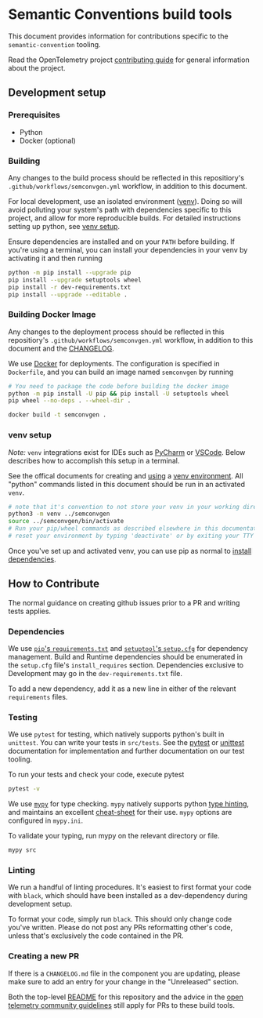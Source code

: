# Semantic Conventions build tools

This document provides information for contributions specific to the `semantic-convention` tooling.

Read the OpenTelemetry project [contributing
guide](https://github.com/open-telemetry/community/blob/main/CONTRIBUTING.md)
for general information about the project.

## Development setup

### Prerequisites

- Python
- Docker (optional)

### Building

Any changes to the build process should be reflected in this repositiory's `.github/workflows/semconvgen.yml` workflow, in addition to this document.

For local development, use an isolated environment ([venv](https://docs.python.org/3/library/venv.html)). Doing so will avoid polluting your system's path with dependencies specific to this project, and allow for more reproducible builds. For detailed instructions setting up python, see [venv setup](#venv-setup).

Ensure dependencies are installed and on your `PATH` before building. If you're using a terminal, you can install your dependencies in your venv by activating it and then running

```bash
python -m pip install --upgrade pip
pip install --upgrade setuptools wheel
pip install -r dev-requirements.txt
pip install --upgrade --editable .
```

### Building Docker Image

Any changes to the deployment process should be reflected in this repositiory's `.github/workflows/semconvgen.yml` workflow, in addition to this document and the [CHANGELOG](CHANGELOG.md).

We use [Docker](https://docs.docker.com/) for deployments. The configuration is specified in `Dockerfile`, and you can build an image named `semconvgen` by running

```bash
# You need to package the code before building the docker image
python -m pip install -U pip && pip install -U setuptools wheel
pip wheel --no-deps . --wheel-dir .

docker build -t semconvgen .
```

### venv setup

_Note:_ `venv` integrations exist for IDEs such as [PyCharm](https://www.jetbrains.com/help/pycharm/creating-virtual-environment.html#python_create_virtual_env) or [VSCode](https://code.visualstudio.com/docs/python/environments). Below describes how to accomplish this setup in a terminal.

See the offical documents for creating and [using](https://docs.python.org/3/tutorial/venv.html) a [venv environment](https://docs.python.org/3/library/venv.html).  All "python" commands listed in this document should be run in an activated `venv`.


```bash
# note that it's convention to not store your venv in your working directory, lest build tooling "pick up" venv configuration.
python3 -m venv ../semconvgen
source ../semconvgen/bin/activate
# Run your pip/wheel commands as described elsewhere in this documentation here.
# reset your environment by typing 'deactivate' or by exiting your TTY
```

Once you've set up and activated venv, you can use pip as normal to [install dependencies](#building).

## How to Contribute

The normal guidance on creating github issues prior to a PR and writing tests applies.

### Dependencies

We use [`pip`'s `requirements.txt`](https://pip.pypa.io/en/stable/reference/requirements-file-format/) and [`setuptool`'s `setup.cfg`](https://setuptools.pypa.io/en/latest/userguide/declarative_config.html) for dependency management. Build and Runtime dependencies should be enumerated in the `setup.cfg` file's `install_requires` section. Dependencies exclusive to Development may go in the `dev-requirements.txt` file.

To add a new dependency, add it as a new line in either of the relevant `requirements` files.

### Testing

We use `pytest` for testing, which natively supports python's built in `unittest`. You can write your tests in `src/tests`. See the [pytest](https://docs.pytest.org/en/7.1.x/contents.html) or [unittest](https://docs.python.org/3/library/unittest.html) documentation for implementation and further documentation on our test tooling.

To run your tests and check your code, execute pytest

```bash
pytest -v
```

We use [`mypy`](https://mypy.readthedocs.io/en/latest/) for type checking. `mypy` natively supports python [type hinting](https://docs.python.org/3/library/typing.html), and maintains an excellent [cheat-sheet](https://mypy.readthedocs.io/en/stable/cheat_sheet_py3.html) for their use. `mypy` options are configured in `mypy.ini`.

To validate your typing, run mypy on the relevant directory or file.

```bash
mypy src
```

### Linting

We run a handful of linting procedures. It's easiest to first format your code with `black`, which should have been installed as a dev-dependency during development setup.

To format your code, simply run `black`. This should only change code you've written. Please do not post any PRs reformatting other's code, unless that's exclusively the code contained in the PR.

### Creating a new PR

If there is a `CHANGELOG.md` file in the component you are updating,
please make sure to add an entry for your change in the "Unreleased" section.

Both the top-level [README](../README.md) for this repository and the advice in the [open telemetry community guidelines](https://opentelemetry.io/docs/contribution-guidelines/) still apply for PRs to these build tools.
